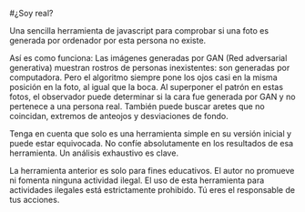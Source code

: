 #¿Soy real?

Una sencilla herramienta de javascript para comprobar si una foto es generada por ordenador por esta persona no existe.

Así es como funciona:
Las imágenes generadas por GAN (Red adversarial generativa) muestran rostros de personas inexistentes: son generadas por computadora. Pero el algoritmo siempre pone los ojos casi en la misma posición en la foto, al igual que la boca. Al superponer el patrón en estas fotos, el observador puede determinar si la cara fue generada por GAN y no pertenece a una persona real.
También puede buscar aretes que no coincidan, extremos de anteojos y desviaciones de fondo.

Tenga en cuenta que solo es una herramienta simple en su versión inicial y puede estar equivocada.
No confíe absolutamente en los resultados de esa herramienta. Un análisis exhaustivo es clave.

La herramienta anterior es solo para fines educativos. El autor no promueve ni fomenta ninguna actividad ilegal.
El uso de esta herramienta para actividades ilegales está estrictamente prohibido. Tú eres el responsable de tus acciones.
